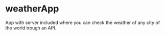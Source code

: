 # weatherApp
App with server included where you can check the weather of any city of the world trough an API.
